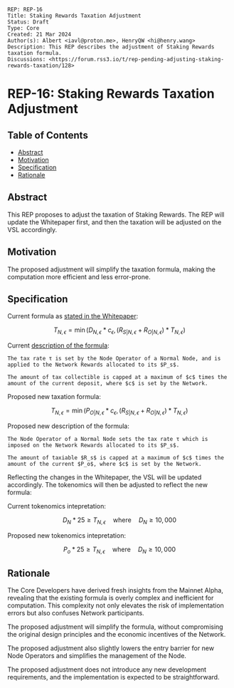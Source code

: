 ```
REP: REP-16
Title: Staking Rewards Taxation Adjustment
Status: Draft
Type: Core
Created: 21 Mar 2024
Author(s): Albert <iavl@proton.me>, HenryQW <hi@henry.wang>
Description: This REP describes the adjustment of Staking Rewards taxation formula.
Discussions: <https://forum.rss3.io/t/rep-pending-adjusting-staking-rewards-taxation/128>
```

# REP-16: Staking Rewards Taxation Adjustment

## Table of Contents

- [Abstract](#abstract)
- [Motivation](#motivation)
- [Specification](#specification)
- [Rationale](#rationale)

## Abstract

This REP proposes to adjust the taxation of Staking Rewards.
The REP will update the Whitepaper first, and then the taxation will be adjusted on the VSL accordingly.

## Motivation

The proposed adjustment will simplify the taxation formula, making the computation more efficient and less error-prone.

## Specification

Current formula as [stated in the Whitepaper](https://github.com/RSS3-Network/Whitepaper/blob/d8a86712cad0c88846c659577e0848b422b90f14/current/sections/tokenomics/network_rewards.tex#L77-L83):

$$
T_{N,\epsilon} = \min(D_{N,\epsilon} * c_{\epsilon}, (R_{S|N,\epsilon} + R_{O|N,\epsilon}) * T_{N,\epsilon})
$$

Current [description of the formula](https://github.com/RSS3-Network/Whitepaper/blob/d8a86712cad0c88846c659577e0848b422b90f14/current/sections/tokenomics/network_rewards.tex#L75):

    The tax rate τ is set by the Node Operator of a Normal Node, and is applied to the Network Rewards allocated to its $P_s$.

    The amount of tax collectible is capped at a maximum of $c$ times the amount of the current deposit, where $c$ is set by the Network.

Proposed new taxation formula:

$$
T_{N,\epsilon} = \min(P_{O|N,\epsilon} * c_{\epsilon}, (R_{S|N,\epsilon} + R_{O|N,\epsilon}) * T_{N,\epsilon})
$$

Proposed new description of the formula:

    The Node Operator of a Normal Node sets the tax rate τ which is imposed on the Network Rewards allocated to its $P_s$.

    The amount of taxiable $R_s$ is capped at a maximum of $c$ times the amount of the current $P_o$, where $c$ is set by the Network.

Reflecting the changes in the Whitepaper, the VSL will be updated accordingly.
The tokenomics will then be adjusted to reflect the new formula:

Current tokenomics intepretation:

$$
D_{N} * 25 \geq T_{N,\epsilon} \quad \text{where} \quad D_{N} \geq 10,000
$$

Proposed new tokenomics intepretation:

$$
P_{o} * 25 \geq T_{N,\epsilon} \quad \text{where} \quad D_{N} \geq 10,000
$$

## Rationale

The Core Developers have derived fresh insights from the Mainnet Alpha, revealing that the existing formula is overly complex and inefficient for computation.
This complexity not only elevates the risk of implementation errors but also confuses Network participants.

The proposed adjustment will simplify the formula, without compromising the original design principles and the economic incentives of the Network.

The proposed adjustment also slightly lowers the entry barrier for new Node Operators and simplifies the management of the Node.

The proposed adjustment does not introduce any new development requirements, and the implementation is expected to be straightforward.
